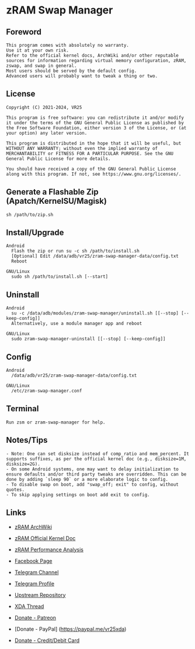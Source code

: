# zRAM Swap Manager

## Foreword
    This program comes with absolutely no warranty.
    Use it at your own risk.
    Refer to the official kernel docs, ArchWiki and/or other reputable sources for information regarding virtual memory configuration, zRAM, zswap, and swap in general.
    Most users should be served by the default config.
    Advanced users will probably want to tweak a thing or two.

## License
    Copyright (C) 2021-2024, VR25

    This program is free software: you can redistribute it and/or modify it under the terms of the GNU General Public License as published by the Free Software Foundation, either version 3 of the License, or (at your option) any later version.

    This program is distributed in the hope that it will be useful, but WITHOUT ANY WARRANTY; without even the implied warranty of MERCHANTABILITY or FITNESS FOR A PARTICULAR PURPOSE. See the GNU General Public License for more details.

    You should have received a copy of the GNU General Public License along with this program. If not, see https://www.gnu.org/licenses/.

## Generate a Flashable Zip (Apatch/KernelSU/Magisk)
    sh /path/to/zip.sh

## Install/Upgrade
    Android
      Flash the zip or run su -c sh /path/to/install.sh
      [Optional] Edit /data/adb/vr25/zram-swap-manager-data/config.txt
      Reboot

    GNU/Linux
      sudo sh /path/to/install.sh [--start]

## Uninstall
    Android
      su -c /data/adb/modules/zram-swap-manager/uninstall.sh [[--stop] [--keep-config]]
      Alternatively, use a module manager app and reboot

    GNU/Linux
      sudo zram-swap-manager-uninstall [[--stop] [--keep-config]]

## Config
    Android
      /data/adb/vr25/zram-swap-manager-data/config.txt

    GNU/Linux
      /etc/zram-swap-manager.conf

## Terminal
    Run zsm or zram-swap-manager for help.

## Notes/Tips
    - Note: One can set disksize instead of comp_ratio and mem_percent. It supports suffixes, as per the official kernel doc (e.g., disksize=1M, disksize=2G).
    - On some Android systems, one may want to delay initialization to ensure defaults and/or third party tweaks are overridden. This can be done by adding `sleep 90` or a more elaborate logic to config.
    - To disable swap on boot, add "swap_off; exit" to config, without quotes.
    - To skip applying settings on boot add exit to config.

## Links

- [zRAM ArchWiki](https://wiki.archlinux.org/title/Zram)
- [zRAM Official Kernel Doc](https://docs.kernel.org/admin-guide/blockdev/zram.html)
- [zRAM Performance Analysis](https://notes.xeome.dev/notes/Zram)

- [Facebook Page](https://fb.me/vr25xda)
- [Telegram Channel](https://t.me/vr25_xda)
- [Telegram Profile](https://t.me/vr25xda)
- [Upstream Repository](https://github.com/vr-25/zram-swap-manager)
- [XDA Thread](https://forum.xda-developers.com/t/zram-swap-manager-for-android-and-gnu-linux-systems.4352797)

- [Donate - Patreon](https://patreon.com/vr25)
- [Donate - PayPal] (https://paypal.me/vr25xda)
- [Donate - Credit/Debit Card](https://www.paypal.com/cgi-bin/webscr?cmd=_donations&business=iprj25@gmail.com&lc=US&item_name=VR25+is+creating+free+and+open+source+software.+Donate+to+suppport+their+work.&no_note=0&cn=&currency_code=USD&bn=PP-DonationsBF:btn_donateCC_LG.gif:NonHosted)

